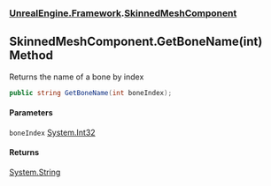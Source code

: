 ### [UnrealEngine.Framework](UnrealEngine_Framework.md 'UnrealEngine.Framework').[SkinnedMeshComponent](SkinnedMeshComponent.md 'UnrealEngine.Framework.SkinnedMeshComponent')
## SkinnedMeshComponent.GetBoneName(int) Method
Returns the name of a bone by index  
```csharp
public string GetBoneName(int boneIndex);
```
#### Parameters
<a name='UnrealEngine_Framework_SkinnedMeshComponent_GetBoneName(int)_boneIndex'></a>
`boneIndex` [System.Int32](https://docs.microsoft.com/en-us/dotnet/api/System.Int32 'System.Int32')  
  
#### Returns
[System.String](https://docs.microsoft.com/en-us/dotnet/api/System.String 'System.String')  
